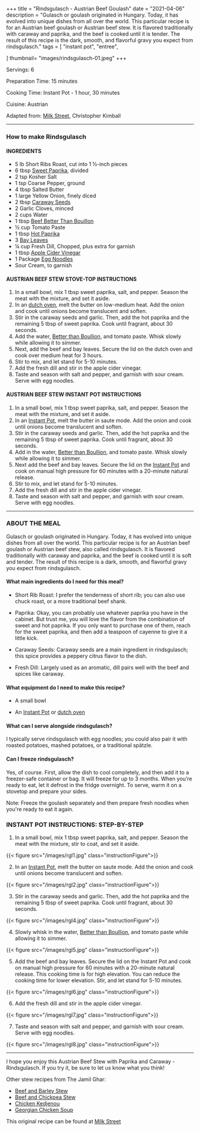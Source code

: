 
+++
title = "Rindsgulasch - Austrian Beef Goulash"
date = "2021-04-06"
description = "Gulasch or goulash originated in Hungary. Today, it has evolved into unique dishes from all over the world. This particular recipe is for an Austrian beef goulash or Austrian beef stew. It is flavored traditionally with caraway and paprika, and the beef is cooked until it is tender. The result of this recipe is the dark, smooth, and flavorful gravy you expect from rindsgulasch."
tags = [
    "instant pot",
    "entree",
   
]
thumbnail= "images/rindsgulasch-01.jpeg"
+++

Servings: 6<!--more-->

Preparation Time: 15 minutes

Cooking Time: Instant Pot - 1 hour, 30 minutes 

Cuisine: Austrian

Adapted from: [Milk Street](https://www.177milkstreet.com/recipes/austrian-beef-stew-with-paprika-and-caraway-goulash), Christopher Kimball

----

### How to make Rindsgulasch 

#### INGREDIENTS 

* 5 lb Short Ribs Roast, cut into 1 ½-inch pieces 
* 6 tbsp [Sweet Paprika](https://amzn.to/3jJjOGx), divided
* 2 tsp Kosher Salt 
* 1 tsp Coarse Pepper, ground
* 4 tbsp Salted Butter
* 1 large Yellow Onion, finely diced 
* 2 tbsp [Caraway Seeds](https://amzn.to/3b6l7Ls) 
* 2 Garlic Cloves, minced
* 2 cups Water
* 1 tbsp [Beef Better Than Bouillon](https://amzn.to/3qUFukL)
* ½ cup Tomato Paste 
* 1 tbsp [Hot Paprika](https://amzn.to/2ZeqanW) 
* 3 [Bay Leaves](https://amzn.to/3tUxsLA)
* ¼ cup Fresh Dill, Chopped, plus extra for garnish 
* 1 tbsp [Apple Cider Vinegar](https://amzn.to/37dBDs5)
* 1 Package [Egg Noodles](https://amzn.to/2Zf7O60)  
* Sour Cream, to garnish 

#### AUSTRIAN BEEF STEW STOVE-TOP INSTRUCTIONS 

1. In a small bowl, mix 1 tbsp sweet paprika, salt, and pepper. Season the meat with the mixture, and set it aside. 
2. In an [dutch oven](https://amzn.to/3wIA1Bu), melt the butter on low-medium heat. Add the onion and cook until onions become translucent and soften. 
3. Stir in the caraway seeds and garlic. Then, add the hot paprika and the remaining 5 tbsp of sweet paprika. Cook until fragrant, about 30 seconds. 
4. Add the water, [Better than Boullion](https://amzn.to/3qUFukL), and tomato paste. Whisk slowly while allowing it to simmer. 
5. Next, add the beef and bay leaves. Secure the lid on the dutch oven and cook over medium heat for 3 hours. 
6. Stir to mix, and let stand for 5-10 minutes. 
7. Add the fresh dill and stir in the apple cider vinegar. 
8. Taste and season with salt and pepper, and garnish with sour cream. Serve with egg noodles.

#### AUSTRIAN BEEF STEW INSTANT POT INSTRUCTIONS 

1. In a small bowl, mix 1 tbsp sweet paprika, salt, and pepper. Season the meat with the mixture, and set it aside. 
2. In an [Instant Pot](https://amzn.to/3qfNYCZ), melt the butter in saute mode. Add the onion and cook until onions become translucent and soften. 
3. Stir in the caraway seeds and garlic. Then, add the hot paprika and the remaining 5 tbsp of sweet paprika. Cook until fragrant, about 30 seconds. 
4. Add in the water, [Better than Boullion](https://amzn.to/3qUFukL), and tomato paste. Whisk slowly while allowing it to simmer. 
5. Next add the beef and bay leaves. Secure the lid on the [Instant Pot](https://amzn.to/3qfNYCZ) and cook on manual high pressure for 60 minutes with a 20-minute natural release.
6. Stir to mix, and let stand for 5-10 minutes. 
7. Add the fresh dill and stir in the apple cider vinegar. 
8. Taste and season with salt and pepper, and garnish with sour cream. Serve with egg noodles. 

---- 

### ABOUT THE MEAL

Gulasch or goulash originated in Hungary. Today, it has evolved into unique dishes from all over the world. This particular recipe is for an Austrian beef goulash or Austrian beef stew, also called rindsgulasch. It is flavored traditionally with caraway and paprika, and the beef is cooked until it is soft and tender. The result of this recipe is a dark, smooth, and flavorful gravy you expect from rindsgulasch.

#### What main ingredients do I need for this meal?

* Short Rib Roast: I prefer the tenderness of short rib; you can also use chuck roast, or a more traditional beef shank. 

* Paprika: Okay, you can probably use whatever paprika you have in the cabinet. But trust me, you will love the flavor from the combination of sweet and hot paprika. If you only want to purchase one of them, reach for the sweet paprika, and then add a teaspoon of cayenne to give it a little kick. 

* Caraway Seeds: Caraway seeds are a main ingredient in rindsgulasch; this spice provides a peppery citrus flavor to the dish.  

* Fresh Dill: Largely used as an aromatic, dill pairs well with the beef and spices like caraway. 

#### What equipment do I need to make this recipe?

* A small bowl

* An [Instant Pot](https://amzn.to/3qfNYCZ) or [dutch oven](https://amzn.to/3wIA1Bu)

#### What can I serve alongside rindsgulasch? 

I typically serve rindsgulasch with egg noodles; you could also pair it with roasted potatoes, mashed potatoes, or a traditional spätzle. 

#### Can I freeze rindsgulasch?

Yes, of course. First, allow the dish to cool completely, and then add it to a freezer-safe container or bag. It will freeze for up to 3 months. When you’re ready to eat, let it defrost in the fridge overnight. To serve, warm it on a stovetop and prepare your sides. 

Note: Freeze the goulash separately and then prepare fresh noodles when you're ready to eat it again. 

### INSTANT POT INSTRUCTIONS: STEP-BY-STEP 

1. In a small bowl, mix 1 tbsp sweet paprika, salt, and pepper. Season the meat with the mixture, stir to coat, and set it aside. 

{{< figure src="/images/rgl1.jpg" class="instructionFigure">}}

2. In an [Instant Pot](https://amzn.to/3qfNYCZ), melt the butter on saute mode. Add the onion and cook until onions become translucent and soften. 

{{< figure src="/images/rgl2.jpg" class="instructionFigure">}}

3. Stir in the caraway seeds and garlic. Then, add the hot paprika and the remaining 5 tbsp of sweet paprika. Cook until fragrant, about 30 seconds. 

{{< figure src="/images/rgl4.jpg" class="instructionFigure">}}

4. Slowly whisk in the water, [Better than Boullion](https://amzn.to/3qUFukL), and tomato paste while allowing it to simmer. 

{{< figure src="/images/rgl5.jpg" class="instructionFigure">}}

5. Add the beef and bay leaves. Secure the lid on the Instant Pot and cook on manual high pressure for 60 minutes with a 20-minute natural release. This cooking time is for high elevation. You can reduce the cooking time for lower elevation. Stir, and let stand for 5-10 minutes. 

{{< figure src="/images/rgl6.jpg" class="instructionFigure">}}

6. Add the fresh dill and stir in the apple cider vinegar. 

{{< figure src="/images/rgl7.jpg" class="instructionFigure">}}

7. Taste and season with salt and pepper, and garnish with sour cream. Serve with egg noodles. 

{{< figure src="/images/rgl8.jpg" class="instructionFigure">}}

---- 
I hope you enjoy this Austrian Beef Stew with Paprika and Caraway - Rindsgulasch. If you try it, be sure to let us know what you think!

Other stew recipes from The Jamil Ghar:

* [Beef and Barley Stew](https://www.jamilghar.com/recipe/beef_and_barley_stew/)
* [Beef and Chickpea Stew](https://www.jamilghar.com/recipe/beef_chickpea_stew/)
* [Chicken Kedjenou](https://www.jamilghar.com/recipe/kedjenou/)
* [Georgian Chicken Soup](https://www.jamilghar.com/recipe/georgian_soup/)

This original recipe can be found at [Milk Street](https://www.177milkstreet.com/recipes/austrian-beef-stew-with-paprika-and-caraway-goulash)

